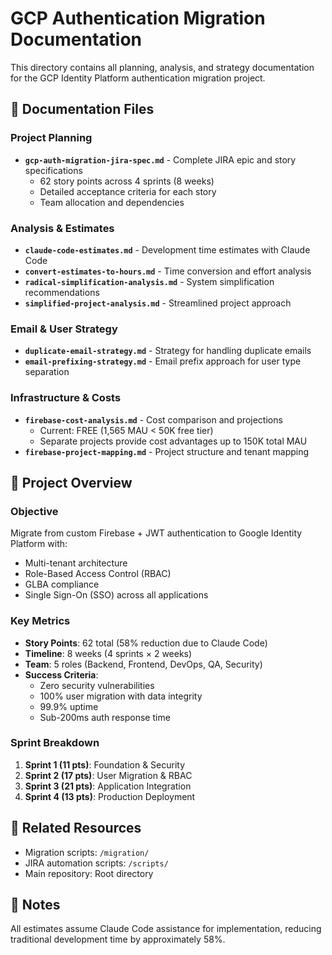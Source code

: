 # GCP Authentication Migration Documentation

This directory contains all planning, analysis, and strategy documentation for the GCP Identity Platform authentication migration project.

## 📁 Documentation Files

### Project Planning
- **`gcp-auth-migration-jira-spec.md`** - Complete JIRA epic and story specifications
  - 62 story points across 4 sprints (8 weeks)
  - Detailed acceptance criteria for each story
  - Team allocation and dependencies

### Analysis & Estimates
- **`claude-code-estimates.md`** - Development time estimates with Claude Code
- **`convert-estimates-to-hours.md`** - Time conversion and effort analysis
- **`radical-simplification-analysis.md`** - System simplification recommendations
- **`simplified-project-analysis.md`** - Streamlined project approach

### Email & User Strategy
- **`duplicate-email-strategy.md`** - Strategy for handling duplicate emails
- **`email-prefixing-strategy.md`** - Email prefix approach for user type separation

### Infrastructure & Costs
- **`firebase-cost-analysis.md`** - Cost comparison and projections
  - Current: FREE (1,565 MAU < 50K free tier)
  - Separate projects provide cost advantages up to 150K total MAU
- **`firebase-project-mapping.md`** - Project structure and tenant mapping

## 🎯 Project Overview

### Objective
Migrate from custom Firebase + JWT authentication to Google Identity Platform with:
- Multi-tenant architecture
- Role-Based Access Control (RBAC)
- GLBA compliance
- Single Sign-On (SSO) across all applications

### Key Metrics
- **Story Points**: 62 total (58% reduction due to Claude Code)
- **Timeline**: 8 weeks (4 sprints × 2 weeks)
- **Team**: 5 roles (Backend, Frontend, DevOps, QA, Security)
- **Success Criteria**: 
  - Zero security vulnerabilities
  - 100% user migration with data integrity
  - 99.9% uptime
  - Sub-200ms auth response time

### Sprint Breakdown
1. **Sprint 1 (11 pts)**: Foundation & Security
2. **Sprint 2 (17 pts)**: User Migration & RBAC
3. **Sprint 3 (21 pts)**: Application Integration
4. **Sprint 4 (13 pts)**: Production Deployment

## 🔗 Related Resources

- Migration scripts: `/migration/`
- JIRA automation scripts: `/scripts/`
- Main repository: Root directory

## 📝 Notes

All estimates assume Claude Code assistance for implementation, reducing traditional development time by approximately 58%.



